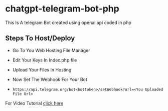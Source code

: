 # chatgpt-telegram-bot-php
This Is A telegram Bot created using openai api coded in php 
## Steps To Host/Deploy

 - Go To You Web Hosting File Manager


- Edit Your Keys In Index.php file


- Upload Your Files In Hosting


- Now Set The Webhook For Your Bot


- ```https://api.telegram.org/bot<bottoken>/setWebhook?url=<You Uploaded File Url>```


For Video Tutorial <a href="https://youtu.be/MKxtz4Iudpk">click here</a>
